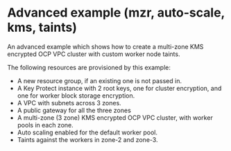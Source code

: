 # Advanced example (mzr, auto-scale, kms, taints)

An advanced example which shows how to create a multi-zone KMS encrypted OCP VPC cluster with custom worker node taints.

The following resources are provisioned by this example:
- A new resource group, if an existing one is not passed in.
- A Key Protect instance with 2 root keys, one for cluster encryption, and one for worker block storage encryption.
- A VPC with subnets across 3 zones.
- A public gateway for all the three zones
- A multi-zone (3 zone) KMS encrypted OCP VPC cluster, with worker pools in each zone.
- Auto scaling enabled for the default worker pool.
- Taints against the workers in zone-2 and zone-3.
